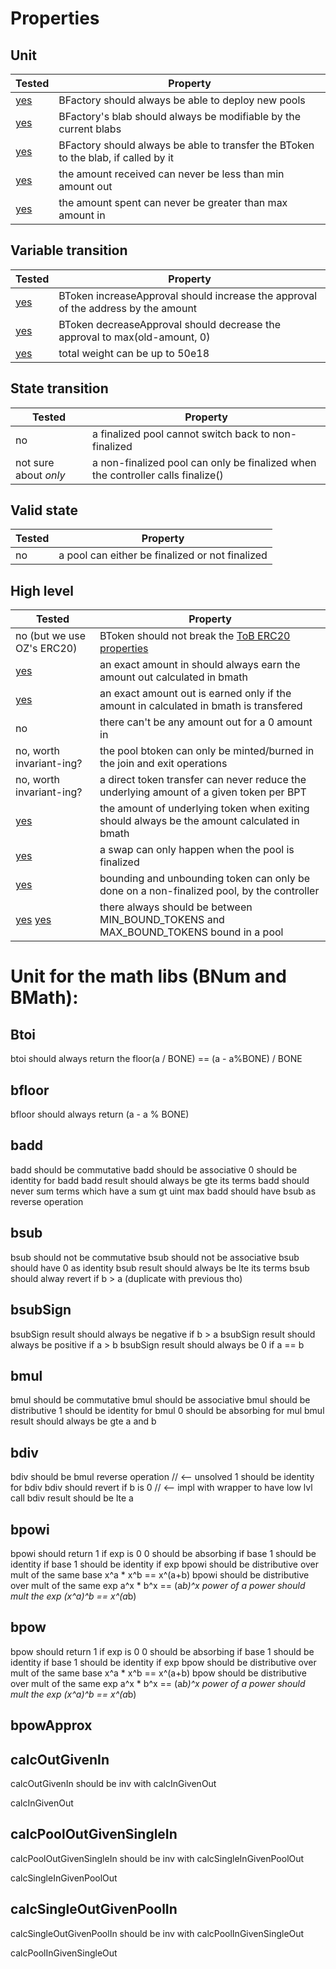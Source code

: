 # Properties

## Unit

| Tested                              | Property                                                                                                    |
| -                                   | ----------------------------------------------------------------------------------------------------------- |
| [yes](test/unit/BFactory.t.sol:113) | BFactory should always be able to deploy new pools                                                          |
| [yes](test/unit/BFactory.t.sol:139) | BFactory's blab should always be modifiable by the current blabs                                            |
| [yes](test/unit/BFactory.t.sol:198) | BFactory should always be able to transfer the BToken to the blab, if called by it                          |
| [yes](test/unit/BPool.t.sol:1553)   | the amount received can never be less than min amount out                                                   |
| [yes](test/unit/BPool.t.sol:1871)   | the amount spent can never be greater than max amount in                                                    |

## Variable transition

| Tested                           | Property                                                                                                    |
| -                                | ----------------------------------------------------------------------------------------------------------- |
| [yes](test/unit/BToken.t.sol:38) | BToken increaseApproval should increase the approval of the address by the amount                           |
| [yes](test/unit/BToken.t.sol:79) | BToken decreaseApproval should decrease the approval to max(old-amount, 0)                                  |
| [yes](test/unit/BPool.t.sol:850) | total weight can be up to 50e18                                                                             |

## State transition

| Tested                | Property                                                                                                    |
| -                     | ----------------------------------------------------------------------------------------------------------- |
| no                    | a finalized pool cannot switch back to non-finalized                                                        |
| not sure about _only_ | a non-finalized pool can only be finalized when the controller calls finalize()                             |

## Valid state

| Tested | Property                                                                                                    |
| -      | ----------------------------------------------------------------------------------------------------------- |
| no     | a pool can either be finalized or not finalized                                                             |

## High level

| Tested                                                            | Property                                                                                                                |
| -                                                                 | -----------------------------------------------------------------------------------------------------------             |
| no (but we use OZ's ERC20)                                        | BToken should not break the [ToB ERC20 properties](https://github.com/crytic/properties?tab=readme-ov-file#erc20-tests) |
| [yes](test/unit/BPool.t.sol:1675)                                 | an exact amount in should always earn the amount out calculated in bmath                                                |
| [yes](test/unit/BPool.t.sol:2032)                                 | an exact amount out is earned only if the amount in calculated in bmath is transfered                                   |
| no                                                                | there can't be any amount out for a 0 amount in                                                                         |
| no, worth invariant-ing?                                          | the pool btoken can only be minted/burned in the join and exit operations                                               |
| no, worth invariant-ing?                                          | a direct token transfer can never reduce the underlying amount of a given token per BPT                                 |
| [yes](test/unit/BPool.t.sol:2591)                                 | the amount of underlying token when exiting should always be the amount calculated in bmath                             |
| [yes](test/unit/BPool.t.sol:1525)                                 | a swap can only happen when the pool is finalized                                                                       |
| [yes](test/unit/BPool.t.sol:754)                                  | bounding and unbounding token can only be done on a non-finalized pool, by the controller                               |
| [yes](test/unit/BPool.t.sol:781) [yes](test/unit/BPool.t.sol:660) | there always should be between MIN_BOUND_TOKENS and MAX_BOUND_TOKENS bound in a pool                                    |


# Unit for the math libs (BNum and BMath):

## Btoi

btoi should always return the floor(a / BONE) == (a - a%BONE) / BONE

## bfloor

bfloor should always return (a - a % BONE)

## badd 

badd should be commutative
badd should be associative
0 should be identity for badd
badd result should always be gte its terms
badd should never sum terms which have a sum gt uint max
badd should have bsub as reverse operation

## bsub

bsub should not be commutative
bsub should not be associative
bsub should have 0 as identity
bsub result should always be lte its terms
bsub should alway revert if b > a (duplicate with previous tho)

## bsubSign

bsubSign result should always be negative if b > a
bsubSign result should always be positive if a > b
bsubSign result should always be 0 if a == b

## bmul

bmul should be commutative
bmul should be associative
bmul should be distributive
1 should be identity for bmul
0 should be absorbing for mul
bmul result should always be gte a and b

## bdiv

bdiv should be bmul reverse operation // <-- unsolved
1 should be identity for bdiv
bdiv should revert if b is 0 // <-- impl with wrapper to have low lvl call
bdiv result should be lte a

## bpowi

bpowi should return 1 if exp is 0
0 should be absorbing if base
1 should be identity if base
1 should be identity if exp
bpowi should be distributive over mult of the same base x^a * x^b == x^(a+b)
bpowi should be distributive over mult of the same exp  a^x * b^x == (a*b)^x
power of a power should mult the exp (x^a)^b == x^(a*b)

## bpow

bpow should return 1 if exp is 0
0 should be absorbing if base
1 should be identity if base
1 should be identity if exp
bpow should be distributive over mult of the same base x^a * x^b == x^(a+b)
bpow should be distributive over mult of the same exp  a^x * b^x == (a*b)^x
power of a power should mult the exp (x^a)^b == x^(a*b)

## bpowApprox

## calcOutGivenIn

calcOutGivenIn should be inv with calcInGivenOut

calcInGivenOut

## calcPoolOutGivenSingleIn

calcPoolOutGivenSingleIn should be inv with calcSingleInGivenPoolOut

calcSingleInGivenPoolOut

## calcSingleOutGivenPoolIn

calcSingleOutGivenPoolIn should be inv with calcPoolInGivenSingleOut

calcPoolInGivenSingleOut
